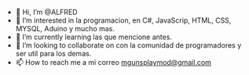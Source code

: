 - 👋 Hi, I’m @ALFRED
- 👀 I’m interested in la programacion, en C#, JavaScrip, HTML, CSS, MYSQL, Aduino y mucho mas.
- 🌱 I’m currently learning  las que mencione antes.      
- 💞️ I’m looking to collaborate on con la comunidad de programadores y ser  util para los demas.
- 📫 How to reach me  a mi correo mgunsplaymod@gmail.com

<!---
JVJA/JVJA is a ✨ special ✨ repository because its `README.md` (this file) appears on your GitHub profile.
You can click the Preview link to take a look at your changes.
--->
